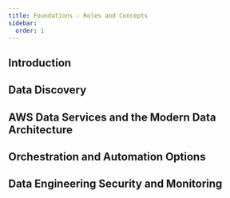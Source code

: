 ```yaml
---
title: Foundations - Roles and Concepts
sidebar:
  order: 1
---
```


## Introduction


## Data Discovery


## AWS Data Services and the Modern Data Architecture


## Orchestration and Automation Options


## Data Engineering Security and Monitoring
